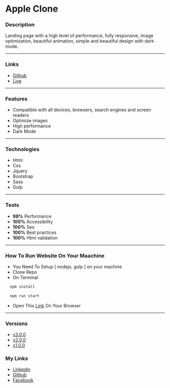 # Apple Clone

### Description

Landing page with a high level of performance, fully responsive, image optimization, beautiful animation, simple and beautiful design with dark mode.

---

### Links

- [Github](https://github.com/Kmg11/Apple/tree/V3.0.0 "Github Repo")
- [Live](https://kmg11.github.io/Apple/dist/ "Live Preview")

---

### Features

- Compatible with all devices, browsers, search engines and screen readers
- Optimize images
- High performance
- Dark Mode

---

### Technologies

- Html
- Css
- Jquery
- Bootstrap
- Sass
- Gulp

---

### Tests

- **98%** Performance
- **100%** Accessibility
- **100%** Seo
- **100%** Best practices
- **100%** Html validation

---

### How To Run Website On Your Maachine

- You Need To Setup [ nodejs, gulp ] on your machine
- Clone Repo
- On Terminal

```bash
  npm install
```

```bash
  npm run start
```

- Open This [Link](http://localhost:8888) On Your Browser

---

### Versions

- [v3.0.0](https://github.com/Kmg11/Apple/tree/V3.0.0)
- [v2.0.0](https://github.com/Kmg11/Apple/tree/V2.0.0)
- [v1.0.0](https://github.com/Kmg11/Apple/tree/main)

### My Links

- [Linkedin](https://www.linkedin.com/in/kirolos-mahfouz/)
- [Github](https://github.com/Kmg11)
- [Facebook](https://www.facebook.com/KirolosMahfouz/)
